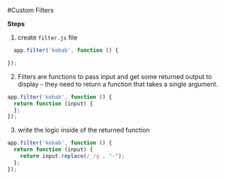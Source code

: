 #Custom Filters

__Steps__
1. create `filter.js` file
  ```Javascript
    app.filter('kebab', function () {

  });
  ```
2. Filters are functions to pass input and get some returned output to display - they need to return a function that takes a single argument.
  ```javascript
  app.filter('kebab', function () {
    return function (input) {
    };
  });
```

3. write the logic inside of the returned function
  ```javascript
  app.filter('kebab', function () {
    return function (input) {
      return input.replace(/_/g , "-");
    };
  });
```
